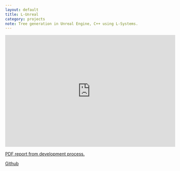 ```yaml
---
layout: default
title: L-Unreal
category: projects
note: Tree generation in Unreal Engine, C++ using L-Systems.
---
```

<iframe width="550" height="360" src="https://www.youtube.com/embed/ieAfzjdyIcM" frameborder="0" allowfullscreen></iframe>

[PDF report from development process.](/files/MathsGFX1_Witold_Gaw_owski.pdf)

[Github](https://github.com/witold-gawlowski/LUnreal)
